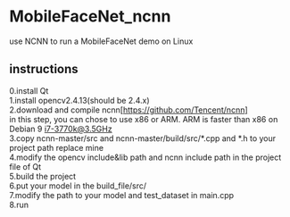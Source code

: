 # MobileFaceNet_ncnn
use NCNN to run a MobileFaceNet demo on Linux

## instructions
0.install Qt<br>
1.install opencv2.4.13(should be 2.4.x)<br>
2.download and compile ncnn[https://github.com/Tencent/ncnn]<br>
  in this step, you can chose to use x86 or ARM. ARM is faster than x86 on Debian 9 i7-3770k@3.5GHz<br>
3.copy ncnn-master/src and ncnn-master/build/src/*.cpp and *.h to your project path replace mine<br>
4.modify the opencv include&lib path and ncnn include path in the project file of Qt<br>
5.build the project<br>
6.put your model in the build_file/src/<br>
7.modify the path to your model and test_dataset in main.cpp<br>
8.run<br>
